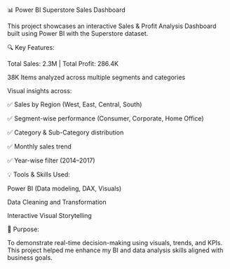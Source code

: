 📊 Power BI Superstore Sales Dashboard

This project showcases an interactive Sales & Profit Analysis Dashboard built using Power BI with the Superstore dataset.

🔍 Key Features:

Total Sales: 2.3M | Total Profit: 286.4K

38K Items analyzed across multiple segments and categories

Visual insights across:

✅ Sales by Region (West, East, Central, South)

✅ Segment-wise performance (Consumer, Corporate, Home Office)

✅ Category & Sub-Category distribution

✅ Monthly sales trend

✅ Year-wise filter (2014–2017)



💡 Tools & Skills Used:

Power BI (Data modeling, DAX, Visuals)

Data Cleaning and Transformation

Interactive Visual Storytelling


🎯 Purpose:

To demonstrate real-time decision-making using visuals, trends, and KPIs. This project helped me enhance my BI and data analysis skills aligned with business goals.


